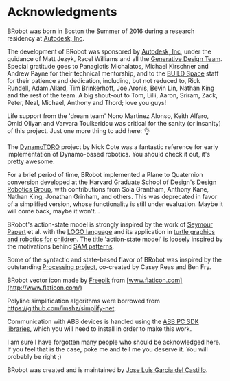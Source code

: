 # Acknowledgments

[BRobot](https://github.com/garciadelcastillo/BRobot) was born in Boston the Summer of 2016 during a research residency at [Autodesk, Inc](https://www.autodesk.com/).

The development of BRobot was sponsored by [Autodesk, Inc](https://www.autodesk.com/), under the guidance of Matt Jezyk, Racel Williams and all the [Generative Design Team](http://www.autodesk.com/solutions/generative-design). Special gratitude goes to Panagiotis Michalatos, Michael Kirschner and Andrew Payne for their technical mentorship, and to the [BUILD Space](https://twitter.com/buildspc) staff for their patience and dedication, including, but not reduced to, Rick Rundell, Adam Allard, Tim Brinkerhoff, Joe Aronis, Bevin Lin, Nathan King and the rest of the team. A big shout-out to Tom, Lilli, Aaron, Sriram, Zack, Peter, Neal, Michael, Anthony and Thord; love you guys!

Life support from the 'dream team' Nono Martinez Alonso, Keith Alfaro, Omid Oliyan and Varvara Toulkeridou was critical for the sanity (or insanity) of this project. Just one more thing to add here: :ok_hand:

The [DynamoTORO](https://github.com/coten/TORO) project by Nick Cote was a fantastic reference for early implementation of Dynamo-based robotics. You should check it out, it's pretty awesome.

For a brief period of time, BRobot implemented a Plane to Quaternion conversion developed at the Harvard Graduate School of Design's [Design Robotics Group](http://research.gsd.harvard.edu/maps/), with contributions from Sola Grantham, Anthony Kane, Nathan King, Jonathan Grinham, and others. This was deprecated in favor of a simplified version, whose functionality is still under evaluation. Maybe it will come back, maybe it won't... 

BRobot's action-state model is strongly inspired by the work of [Seymour Papert](https://en.wikipedia.org/wiki/Seymour_Papert) et al. with the [LOGO language](https://en.wikipedia.org/wiki/Logo_(programming_language)) and its application in [turtle graphics and robotics for children](https://en.wikipedia.org/wiki/Turtle_(robot)). The title 'action-state model' is loosely inspired by the motivations behind [SAM patterns](http://sam.js.org/).

Some of the syntactic and state-based flavor of BRobot was inspired by the outstanding [Processing project](http://processing.org), co-created by Casey Reas and Ben Fry.

BRobot vector icon made by [Freepik](http://www.freepik.com/) from [www.flaticon.com](http://www.flaticon.com/)

Polyline simplification algorithms were borrowed from https://github.com/imshz/simplify-net.

Communication with ABB devices is handled using the [ABB PC SDK libraries](http://developercenter.robotstudio.com/Downloads), which you will need to install in order to make this work.

I am sure I have forgotten many people who should be acknowledged here. If you feel that is the case, poke me and tell me you deserve it. You will probably be right ;)

BRobot was created and is maintained by [Jose Luis Garcia del Castillo](http://www.garciadelcastillo.es).
